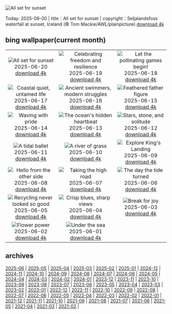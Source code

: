 ![All set for sunset](https://cn.bing.com/th?id=OHR.IcelandSolstice_EN-US2057542769_UHD.jpg&w=1000)

Today: 2025-06-20 | title：All set for sunset | copyright：Seljalandsfoss waterfall at sunset, Iceland (© Tom Mackie/AWL/plainpicture) [download 4k](https://cn.bing.com/th?id=OHR.IcelandSolstice_EN-US2057542769_UHD.jpg)

## bing wallpaper(current month)

|  |  |  |
| :----: | :----: | :----: |
| ![All set for sunset](https://cn.bing.com/th?id=OHR.IcelandSolstice_EN-US2057542769_UHD.jpg&pid=hp&w=384&h=216&rs=1&c=4) <br/>2025-06-20 [download 4k](https://cn.bing.com/th?id=OHR.IcelandSolstice_EN-US2057542769_UHD.jpg)| ![Celebrating freedom and resilience](https://cn.bing.com/th?id=OHR.TexasCapitol_EN-US1992205396_UHD.jpg&pid=hp&w=384&h=216&rs=1&c=4) <br/>2025-06-19 [download 4k](https://cn.bing.com/th?id=OHR.TexasCapitol_EN-US1992205396_UHD.jpg)| ![Let the pollinating games begin!](https://cn.bing.com/th?id=OHR.AsianSwallowtail_EN-US1924189362_UHD.jpg&pid=hp&w=384&h=216&rs=1&c=4) <br/>2025-06-18 [download 4k](https://cn.bing.com/th?id=OHR.AsianSwallowtail_EN-US1924189362_UHD.jpg)|
| ![Coastal quiet, untamed life](https://cn.bing.com/th?id=OHR.CumberlandOaks_EN-US1850139942_UHD.jpg&pid=hp&w=384&h=216&rs=1&c=4) <br/>2025-06-17 [download 4k](https://cn.bing.com/th?id=OHR.CumberlandOaks_EN-US1850139942_UHD.jpg)| ![Ancient swimmers, modern struggles](https://cn.bing.com/th?id=OHR.SeaTurtleBrazil_EN-US1789042400_UHD.jpg&pid=hp&w=384&h=216&rs=1&c=4) <br/>2025-06-16 [download 4k](https://cn.bing.com/th?id=OHR.SeaTurtleBrazil_EN-US1789042400_UHD.jpg)| ![Feathered father figure](https://cn.bing.com/th?id=OHR.RheaDad_EN-US1643943847_UHD.jpg&pid=hp&w=384&h=216&rs=1&c=4) <br/>2025-06-15 [download 4k](https://cn.bing.com/th?id=OHR.RheaDad_EN-US1643943847_UHD.jpg)|
| ![Waving with pride](https://cn.bing.com/th?id=OHR.FlagCapitolDC_EN-US1553861171_UHD.jpg&pid=hp&w=384&h=216&rs=1&c=4) <br/>2025-06-14 [download 4k](https://cn.bing.com/th?id=OHR.FlagCapitolDC_EN-US1553861171_UHD.jpg)| ![The ocean's hidden heartbeat](https://cn.bing.com/th?id=OHR.SanMiguelAzores_EN-US2785372768_UHD.jpg&pid=hp&w=384&h=216&rs=1&c=4) <br/>2025-06-13 [download 4k](https://cn.bing.com/th?id=OHR.SanMiguelAzores_EN-US2785372768_UHD.jpg)| ![Stars, stone, and solitude](https://cn.bing.com/th?id=OHR.BigBendChisos_EN-US9433220487_UHD.jpg&pid=hp&w=384&h=216&rs=1&c=4) <br/>2025-06-12 [download 4k](https://cn.bing.com/th?id=OHR.BigBendChisos_EN-US9433220487_UHD.jpg)|
| ![A tidal ballet](https://cn.bing.com/th?id=OHR.FlamingosNamibia_EN-US9397449472_UHD.jpg&pid=hp&w=384&h=216&rs=1&c=4) <br/>2025-06-11 [download 4k](https://cn.bing.com/th?id=OHR.FlamingosNamibia_EN-US9397449472_UHD.jpg)| ![A river of grass](https://cn.bing.com/th?id=OHR.AerialEverglades_EN-US9045585896_UHD.jpg&pid=hp&w=384&h=216&rs=1&c=4) <br/>2025-06-10 [download 4k](https://cn.bing.com/th?id=OHR.AerialEverglades_EN-US9045585896_UHD.jpg)| ![Explore King's Landing](https://cn.bing.com/th?id=OHR.DubrovnikTwilight_EN-US9005720216_UHD.jpg&pid=hp&w=384&h=216&rs=1&c=4) <br/>2025-06-09 [download 4k](https://cn.bing.com/th?id=OHR.DubrovnikTwilight_EN-US9005720216_UHD.jpg)|
| ![Hello from the other side](https://cn.bing.com/th?id=OHR.StellarSeaLions_EN-US8941740506_UHD.jpg&pid=hp&w=384&h=216&rs=1&c=4) <br/>2025-06-08 [download 4k](https://cn.bing.com/th?id=OHR.StellarSeaLions_EN-US8941740506_UHD.jpg)| ![Taking the high road](https://cn.bing.com/th?id=OHR.PacificCrestTrail_EN-US8903844619_UHD.jpg&pid=hp&w=384&h=216&rs=1&c=4) <br/>2025-06-07 [download 4k](https://cn.bing.com/th?id=OHR.PacificCrestTrail_EN-US8903844619_UHD.jpg)| ![The day the tide turned](https://cn.bing.com/th?id=OHR.NormandyBeach_EN-US8863709180_UHD.jpg&pid=hp&w=384&h=216&rs=1&c=4) <br/>2025-06-06 [download 4k](https://cn.bing.com/th?id=OHR.NormandyBeach_EN-US8863709180_UHD.jpg)|
| ![Recycling never looked so good](https://cn.bing.com/th?id=OHR.OlivaresMural_EN-US8824492734_UHD.jpg&pid=hp&w=384&h=216&rs=1&c=4) <br/>2025-06-05 [download 4k](https://cn.bing.com/th?id=OHR.OlivaresMural_EN-US8824492734_UHD.jpg)| ![Crisp blues, sharp views](https://cn.bing.com/th?id=OHR.CalaLuna_EN-US8760708047_UHD.jpg&pid=hp&w=384&h=216&rs=1&c=4) <br/>2025-06-04 [download 4k](https://cn.bing.com/th?id=OHR.CalaLuna_EN-US8760708047_UHD.jpg)| ![Break for joy](https://cn.bing.com/th?id=OHR.BicyclesUtrecht_EN-US8449213938_UHD.jpg&pid=hp&w=384&h=216&rs=1&c=4) <br/>2025-06-03 [download 4k](https://cn.bing.com/th?id=OHR.BicyclesUtrecht_EN-US8449213938_UHD.jpg)|
| ![Flower power](https://cn.bing.com/th?id=OHR.EchinaceaButterfly_EN-US8404044892_UHD.jpg&pid=hp&w=384&h=216&rs=1&c=4) <br/>2025-06-02 [download 4k](https://cn.bing.com/th?id=OHR.EchinaceaButterfly_EN-US8404044892_UHD.jpg)| ![Under the sea](https://cn.bing.com/th?id=OHR.GrandeTerreReef_EN-US8351815569_UHD.jpg&pid=hp&w=384&h=216&rs=1&c=4) <br/>2025-06-01 [download 4k](https://cn.bing.com/th?id=OHR.GrandeTerreReef_EN-US8351815569_UHD.jpg)|

## archives

[2025-06](./archives/en-US/2025-06.md) | [2025-05](./archives/en-US/2025-05.md) | [2025-04](./archives/en-US/2025-04.md) | [2025-03](./archives/en-US/2025-03.md) | [2025-02](./archives/en-US/2025-02.md) | [2025-01](./archives/en-US/2025-01.md) | [2024-12](./archives/en-US/2024-12.md) | [2024-11](./archives/en-US/2024-11.md) |
[2024-10](./archives/en-US/2024-10.md) | [2024-09](./archives/en-US/2024-09.md) | [2024-08](./archives/en-US/2024-08.md) | [2024-07](./archives/en-US/2024-07.md) | [2024-06](./archives/en-US/2024-06.md) | [2024-05](./archives/en-US/2024-05.md) | [2024-04](./archives/en-US/2024-04.md) | [2024-03](./archives/en-US/2024-03.md) |
[2024-02](./archives/en-US/2024-02.md) | [2024-01](./archives/en-US/2024-01.md) | [2023-12](./archives/en-US/2023-12.md) | [2023-11](./archives/en-US/2023-11.md) | [2023-10](./archives/en-US/2023-10.md) | [2023-09](./archives/en-US/2023-09.md) | [2023-08](./archives/en-US/2023-08.md) | [2023-07](./archives/en-US/2023-07.md) |
[2023-06](./archives/en-US/2023-06.md) | [2023-05](./archives/en-US/2023-05.md) | [2023-04](./archives/en-US/2023-04.md) | [2023-03](./archives/en-US/2023-03.md) | [2023-02](./archives/en-US/2023-02.md) | [2023-01](./archives/en-US/2023-01.md) | [2022-12](./archives/en-US/2022-12.md) | [2022-11](./archives/en-US/2022-11.md) |
[2022-10](./archives/en-US/2022-10.md) | [2022-09](./archives/en-US/2022-09.md) | [2022-08](./archives/en-US/2022-08.md) | [2022-07](./archives/en-US/2022-07.md) | [2022-06](./archives/en-US/2022-06.md) | [2022-05](./archives/en-US/2022-05.md) | [2022-04](./archives/en-US/2022-04.md) | [2022-03](./archives/en-US/2022-03.md) |
[2022-02](./archives/en-US/2022-02.md) | [2022-01](./archives/en-US/2022-01.md) | [2021-12](./archives/en-US/2021-12.md) | [2021-11](./archives/en-US/2021-11.md) | [2021-10](./archives/en-US/2021-10.md) | [2021-09](./archives/en-US/2021-09.md) | [2021-08](./archives/en-US/2021-08.md) | [2021-07](./archives/en-US/2021-07.md) |
[2021-06](./archives/en-US/2021-06.md) | [2021-05](./archives/en-US/2021-05.md) | [2021-04](./archives/en-US/2021-04.md) | [2021-03](./archives/en-US/2021-03.md) | [2021-02](./archives/en-US/2021-02.md) |
